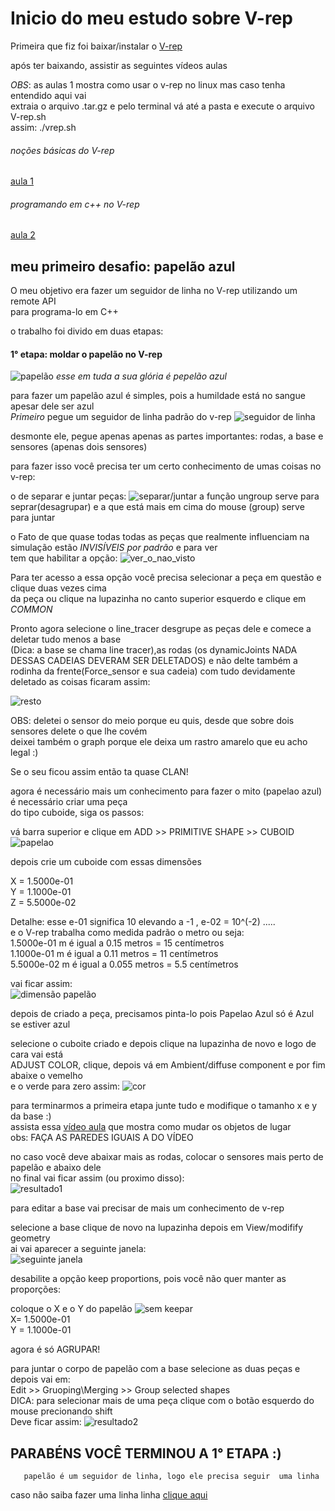 # Inicio do meu estudo sobre  V-rep
Primeira  que fiz foi  baixar/instalar o  [V-rep](http://www.coppeliarobotics.com/downloads.html)

após ter baixando, assistir as seguintes vídeos aulas

*OBS*: as aulas 1 mostra como usar o v-rep no linux mas caso tenha entendido aqui vai  
extraia o arquivo .tar.gz e pelo terminal vá até a pasta e execute o arquivo V-rep.sh  
assim: ./vrep.sh


###### noções básicas do V-rep
[aula 1](https://www.youtube.com/watch?v=LGMYDb6IkPM)

###### programando em c++ no V-rep
[aula 2](https://www.youtube.com/watch?v=QQ3M55bXjQw)

## meu primeiro desafio: papelão azul
O meu objetivo era fazer um seguidor de linha no V-rep utilizando um remote API  
para programa-lo em C++

 o trabalho foi divido em duas etapas:

 #### 1° etapa: moldar o papelão no V-rep
![papelão](https://raw.githubusercontent.com/orivaldosantana/GPRo/master/URA/papelao_azul/Papel%C3%A3o.png)      *esse em tuda a sua glória é pepelão azul*   

para fazer um papelão azul é simples, pois a humildade está no sangue apesar dele ser azul  
*Primeiro* pegue um seguidor de linha padrão do v-rep
![seguidor de linha](https://raw.githubusercontent.com/orivaldosantana/GPRo/master/URA/How%20to%20fazer%20papel%C3%A3o%20azul/seguidor%20de%20linha%20padr%C3%A3o.png)

desmonte ele, pegue apenas apenas as partes importantes: rodas, a base e sensores (apenas dois sensores)

para fazer isso você precisa ter um certo conhecimento de umas coisas no v-rep:  

 o de separar e juntar peças:
![separar/juntar](https://raw.githubusercontent.com/orivaldosantana/GPRo/master/URA/How%20to%20fazer%20papel%C3%A3o%20azul/juntar%20e%20separar.png)
a função ungroup serve para seprar(desagrupar) e a que está mais em cima do mouse (group) serve para juntar

 o Fato de que quase todas  todas as peças que realmente influenciam na simulação estão *INVISÍVEIS por padrão* e para ver  
 tem que habilitar a opção:
 ![ver_o_nao_visto](https://raw.githubusercontent.com/orivaldosantana/GPRo/master/URA/How%20to%20fazer%20papel%C3%A3o%20azul/ver%20o%20invisivel.png)





Para ter acesso a essa opção você precisa selecionar a peça em questão e clique duas vezes cima  
da peça ou clique na lupazinha no canto superior esquerdo e clique em  _COMMON_


Pronto agora selecione o line_tracer desgrupe as peças dele e comece a deletar tudo menos a base  
(Dica: a base se chama line tracer),as rodas (os dynamicJoints NADA DESSAS CADEIAS DEVERAM SER DELETADOS) e não delte também a rodinha da frente(Force_sensor e sua cadeia) com tudo devidamente deletado  as coisas ficaram assim:  

![resto](https://raw.githubusercontent.com/orivaldosantana/GPRo/master/URA/How%20to%20fazer%20papel%C3%A3o%20azul/resto.png)

OBS: deletei o sensor do meio porque eu quis, desde que sobre dois sensores delete o que lhe covém  
deixei também o graph porque ele deixa um rastro amarelo que eu acho legal  :)



 Se o seu ficou assim então ta quase CLAN!  


agora  é necessário mais um conhecimento para fazer o mito (papelao azul) é necessário criar uma peça  
do tipo cuboide, siga os passos:

vá barra superior e clique em ADD >> PRIMITIVE SHAPE >> CUBOID
![papelao](https://raw.githubusercontent.com/orivaldosantana/GPRo/master/URA/How%20to%20fazer%20papel%C3%A3o%20azul/corpo-papel%C3%A3o.png)

depois crie um cuboide com essas dimensões  

X = 1.5000e-01  
Y = 1.1000e-01  
Z = 5.5000e-02

Detalhe: esse e-01 significa 10 elevando a -1 , e-02 = 10^(-2) .....  
e o V-rep trabalha como medida padrão o metro ou seja:  
1.5000e-01 m é igual a 0.15 metros = 15 centímetros  
1.1000e-01 m é igual a 0.11 metros = 11 centímetros  
5.5000e-02 m é igual a 0.055 metros = 5.5 centímetros

vai ficar assim:  
![dimensão papelão](https://raw.githubusercontent.com/orivaldosantana/GPRo/master/URA/How%20to%20fazer%20papel%C3%A3o%20azul/tamanho%20papel%C3%A3o.png)

depois de criado a peça, precisamos pinta-lo pois Papelao Azul só é Azul se estiver azul

selecione o cuboite criado e depois clique na lupazinha de novo e logo de cara vai está  
ADJUST COLOR, clique, depois vá em Ambient/diffuse component e por fim abaixe o vemelho  
e  o verde para zero assim:
![cor](https://raw.githubusercontent.com/orivaldosantana/GPRo/master/URA/How%20to%20fazer%20papel%C3%A3o%20azul/Cor.png)


para terminarmos a primeira etapa junte tudo e modifique o tamanho x e y da base  :)  
assista essa [vídeo aula](https://www.youtube.com/watch?v=LGMYDb6IkPM) que mostra como mudar os objetos de lugar  
obs: FAÇA AS PAREDES IGUAIS A DO VÍDEO  

no caso você deve abaixar mais as rodas, colocar o sensores mais perto de papelão e abaixo dele  
no final vai ficar assim (ou proximo disso):  
![resultado1](https://raw.githubusercontent.com/orivaldosantana/GPRo/master/URA/How%20to%20fazer%20papel%C3%A3o%20azul/resultado%201.png)

para editar a base vai precisar de mais um conhecimento de v-rep  

selecione a base clique de novo na lupazinha depois em View/modifify geometry  
ai vai aparecer a seguinte janela:  
![seguinte janela](https://raw.githubusercontent.com/orivaldosantana/GPRo/master/URA/How%20to%20fazer%20papel%C3%A3o%20azul/seguinte%20Janela.png)


desabilite a opção keep proportions, pois você não quer manter as proporções:  

coloque o X e o Y do papelão   ![sem keepar](https://raw.githubusercontent.com/orivaldosantana/GPRo/master/URA/How%20to%20fazer%20papel%C3%A3o%20azul/sem%20keepar.png)  
X= 1.5000e-01  
Y = 1.1000e-01  








  agora  é só AGRUPAR!

 para juntar o corpo de papelão com a base selecione as duas peças e depois vai em:  
 Edit >> Gruoping\Merging >> Group selected shapes   
 DICA: para selecionar mais de uma peça clique com o botão esquerdo do mouse precionando shift  
 Deve ficar assim:
 ![resultado2](https://raw.githubusercontent.com/orivaldosantana/GPRo/master/URA/How%20to%20fazer%20papel%C3%A3o%20azul/resultado2.png)  


 ## PARABÉNS VOCÊ TERMINOU A 1° ETAPA :)    



       papelão é um seguidor de linha, logo ele precisa seguir  uma linha  
caso não saiba fazer uma linha linha [clique aqui]()
